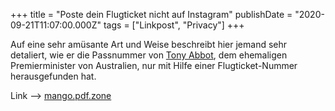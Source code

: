 +++
title = "Poste dein Flugticket nicht auf Instagram"
publishDate = "2020-09-21T11:07:00.000Z"
tags = ["Linkpost", "Privacy"]
+++

Auf eine sehr amüsante Art und Weise beschreibt hier jemand sehr detaliert, wie er die Passnummer von [Tony Abbot](https://de.wikipedia.org/wiki/Tony_Abbott), dem ehemaligen Premierminister von Australien, nur mit Hilfe einer Flugticket-Nummer herausgefunden hat.


Link --> [mango.pdf.zone](https://mango.pdf.zone/finding-former-australian-prime-minister-tony-abbotts-passport-number-on-instagram)

<!--more-->
